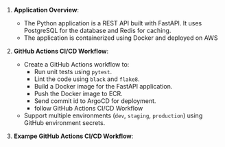 1. **Application Overview**:
   - The Python application is a REST API built with FastAPI. It uses PostgreSQL for the database and Redis for caching.
   - The application is containerized using Docker and deployed on AWS

2. **GitHub Actions CI/CD Workflow**:
   - Create a GitHub Actions workflow to:
     - Run unit tests using `pytest`.
     - Lint the code using `black` and `flake8`.
     - Build a Docker image for the FastAPI application.
     - Push the Docker image to ECR.
     - Send commit id to ArgoCD for deployment.
     - follow GitHub Actions CI/CD Workflow
   - Support multiple environments (`dev`, `staging`, `production`) using GitHub environment secrets.

3. **Exampe GitHub Actions CI/CD Workflow**:
